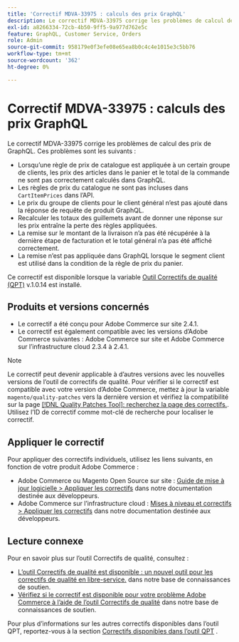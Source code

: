 ```yaml
---
title: 'Correctif MDVA-33975 : calculs des prix GraphQL'
description: Le correctif MDVA-33975 corrige les problèmes de calcul des prix de GraphQL. Ces problèmes incluent :'
exl-id: a8266334-72cb-4b50-9ff5-9a977d762e5c
feature: GraphQL, Customer Service, Orders
role: Admin
source-git-commit: 958179e0f3efe08e65ea8b0c4c4e1015e3c5bb76
workflow-type: tm+mt
source-wordcount: '362'
ht-degree: 0%

---
```


# Correctif MDVA-33975 : calculs des prix GraphQL

Le correctif MDVA-33975 corrige les problèmes de calcul des prix de GraphQL. Ces problèmes sont les suivants :

* Lorsqu’une règle de prix de catalogue est appliquée à un certain groupe de clients, les prix des articles dans le panier et le total de la commande ne sont pas correctement calculés dans GraphQL.
* Les règles de prix du catalogue ne sont pas incluses dans `CartItemPrices` dans l’API.
* Le prix du groupe de clients pour le client général n’est pas ajouté dans la réponse de requête de produit GraphQL.
* Recalculer les totaux des guillemets avant de donner une réponse sur les prix entraîne la perte des règles appliquées.
* La remise sur le montant de la livraison n’a pas été récupérée à la dernière étape de facturation et le total général n’a pas été affiché correctement.
* La remise n’est pas appliquée dans GraphQL lorsque le segment client est utilisé dans la condition de la règle de prix du panier.

Ce correctif est disponible lorsque la variable [Outil Correctifs de qualité (QPT)](/help/announcements/adobe-commerce-announcements/magento-quality-patches-released-new-tool-to-self-serve-quality-patches.md) v.1.0.14 est installé.

## Produits et versions concernés

* Le correctif a été conçu pour Adobe Commerce sur site 2.4.1.
* Le correctif est également compatible avec les versions d’Adobe Commerce suivantes : Adobe Commerce sur site et Adobe Commerce sur l’infrastructure cloud 2.3.4 à 2.4.1.

>[!NOTE]
>
>Le correctif peut devenir applicable à d’autres versions avec les nouvelles versions de l’outil de correctifs de qualité. Pour vérifier si le correctif est compatible avec votre version d’Adobe Commerce, mettez à jour la variable `magento/quality-patches` vers la dernière version et vérifiez la compatibilité sur la page [[!DNL Quality Patches Tool]: recherchez la page des correctifs.](https://devdocs.magento.com/quality-patches/tool.html#patch-grid). Utilisez l’ID de correctif comme mot-clé de recherche pour localiser le correctif.

## Appliquer le correctif

Pour appliquer des correctifs individuels, utilisez les liens suivants, en fonction de votre produit Adobe Commerce :

* Adobe Commerce ou Magento Open Source sur site : [Guide de mise à jour logicielle > Appliquer les correctifs](https://devdocs.magento.com/guides/v2.4/comp-mgr/patching/mqp.html) dans notre documentation destinée aux développeurs.
* Adobe Commerce sur l’infrastructure cloud : [Mises à niveau et correctifs > Appliquer les correctifs](https://devdocs.magento.com/cloud/project/project-patch.html) dans notre documentation destinée aux développeurs.

## Lecture connexe

Pour en savoir plus sur l’outil Correctifs de qualité, consultez :

* [L’outil Correctifs de qualité est disponible : un nouvel outil pour les correctifs de qualité en libre-service.](/help/announcements/adobe-commerce-announcements/magento-quality-patches-released-new-tool-to-self-serve-quality-patches.md) dans notre base de connaissances de soutien.
* [Vérifiez si le correctif est disponible pour votre problème Adobe Commerce à l’aide de l’outil Correctifs de qualité](/help/support-tools/patches-available-in-qpt-tool/check-patch-for-magento-issue-with-magento-quality-patches.md) dans notre base de connaissances de soutien.

Pour plus d’informations sur les autres correctifs disponibles dans l’outil QPT, reportez-vous à la section [Correctifs disponibles dans l’outil QPT](https://support.magento.com/hc/en-us/sections/360010506631-Patches-available-in-QPT-tool-) .
